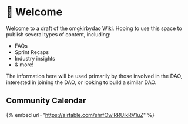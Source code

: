 # 👋 Welcome

Welcome to a draft of the omgkirbydao Wiki. Hoping to use this space to publish several types of content, including:

* FAQs
* Sprint Recaps
* Industry insights
* & more!

The information here will be used primarily by those involved in the DAO, interested in joining the DAO, or looking to build a similar DAO.

## Community Calendar

{% embed url="https://airtable.com/shrfOwlRRUikRV1uZ" %}
